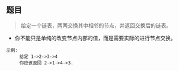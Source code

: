 ## 题目
> 给定一个链表，两两交换其中相邻的节点，并返回交换后的链表。
- 你不能只是单纯的改变节点内部的值，而是需要实际的进行节点交换。
```
示例:
     给定 1->2->3->4
     你应该返回 2->1->4->3.
```
 

